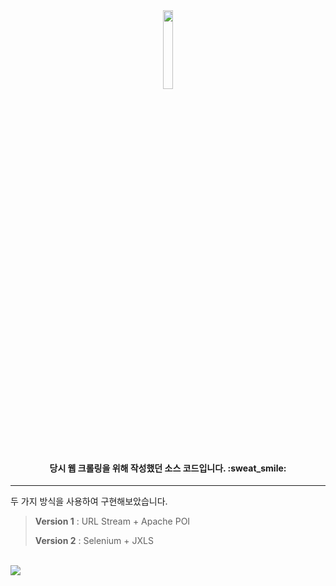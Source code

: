 <div align="center">
   <img src="https://github.com/neck950728/GGV/assets/151998896/540ae0dc-6b39-40ff-b668-bdf89a6ebc05" width="18%">
   <h4>당시 웹 크롤링을 위해 작성했던 소스 코드입니다. :sweat_smile:</h4>
</div>

---

두 가지 방식을 사용하여 구현해보았습니다.
><p><strong>Version 1</strong> : URL Stream + Apache POI</p>
><p><strong>Version 2</strong> : Selenium + JXLS</p>

<br>

<img src="https://github.com/neck950728/GGV/assets/151998896/cfda3179-4e4b-44ad-b173-a35c96a206af">
